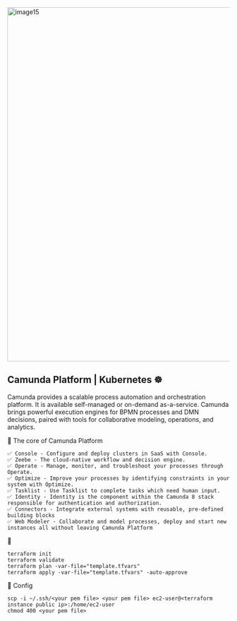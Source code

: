 <img width="1324" height="802" alt="image15" src="https://github.com/user-attachments/assets/00fa1601-0640-410b-96ea-600c4b95c15a" />


## Camunda Platform | Kubernetes  ☸️
Camunda provides a scalable process automation and orchestration platform. It is available self-managed or on-demand as-a-service. Camunda brings powerful execution engines for BPMN processes and DMN decisions, paired with tools for collaborative modeling, operations, and analytics.


🎯  The core of Camunda Platform
```
✅ Console - Configure and deploy clusters in SaaS with Console.
✅ Zeebe - The cloud-native workflow and decision engine.
✅ Operate - Manage, monitor, and troubleshoot your processes through Operate.
✅ Optimize - Improve your processes by identifying constraints in your system with Optimize.
✅ Tasklist - Use Tasklist to complete tasks which need human input.
✅ Identity - Identity is the component within the Camunda 8 stack responsible for authentication and authorization.
✅ Connectors - Integrate external systems with reusable, pre-defined building blocks
✅ Web Modeler - Collaborate and model processes, deploy and start new instances all without leaving Camunda Platform
```

🚀 
```
terraform init
terraform validate
terraform plan -var-file="template.tfvars"
terraform apply -var-file="template.tfvars" -auto-approve
```

🧩 Config 

```
scp -i ~/.ssh/<your pem file> <your pem file> ec2-user@<terraform instance public ip>:/home/ec2-user
chmod 400 <your pem file>
```

